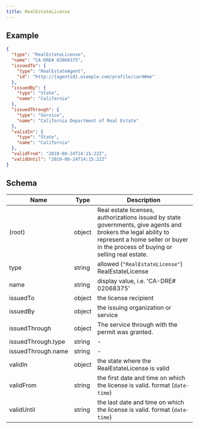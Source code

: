 ```yaml
---
title: RealEstateLicense
---
```

## Example



```json
{
  "type": "RealEstateLicense",
  "name": "CA-DRE# 02068375",
  "issuedTo": {
    "type": "RealEstateAgent",
    "id": "http://{agentid}.example.com/profile/card#me"
  },
  "issuedBy": {
    "type": "State",
    "name": "California"
  },
  "issuedThrough": {
    "type": "Service",
    "name": "California Department of Real Estate"
  },
  "validIn": {
    "type": "State",
    "name": "California"
  },
  "validFrom": "2019-08-24T14:15:22Z",
  "validUntil": "2019-08-24T14:15:22Z"
}
```
## Schema

| Name | Type | Description |
|---|---|---|
| (root) | object | Real estate licenses, authorizations issued by state governments, give agents and brokers the legal ability to represent a home seller or buyer in the process of buying or selling real estate. |
| type | string | allowed (`"RealEstateLicense"`) RealEstateLicense |
| name | string | display value, i.e. 'CA-DRE# 02068375' |
| issuedTo | object | the license recipient |
| issuedBy | object | the issuing organization or service |
| issuedThrough | object | The service through with the permit was granted. |
| issuedThrough.type | string | - |
| issuedThrough.name | string | - |
| validIn | object | the state where the RealEstateLicense is valid |
| validFrom | string | the first date and time on which the license is valid. format (`date-time`) |
| validUntil | string | the last date and time on which the license is valid. format (`date-time`) |

